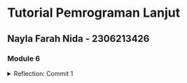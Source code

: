 # Tutorial Pemrograman Lanjut
## Nayla Farah Nida - 2306213426

### Module 6

<details>
<summary>Reflection: Commit 1</summary>

The ```handle_connection``` method reads and prints the HTTP request headers from a TCP connection.

**1. Wraps the TCPStream in BufReader**

```BufReader::new(&stream)```: Creates a buffered reader to efficiently read lines from the connection.

**2. Reads the HTTP request line by line**

```.lines()```: Reads the incoming data line by line.

```.map(|result| result.unwrap())```: Extracts the actual string from the Result<String, io::Error>, if no errors occur.

```.take_while(|line| !line.is_empty())```: Reads lines until it encounters an empty line ("").

**3. Stores the request in a ```Vec<String>```**

***4. Prints the HTTP request**

Output:

``` Rust
Request: [
    "GET / HTTP/1.1",
    "Host: 127.0.0.1:7878",
    "Connection: keep-alive",
    "Cache-Control: max-age=0",
    "sec-ch-ua: \"Chromium\";v=\"134\", \"Not:A-Brand\";v=\"24\", \"Google Chrome\";v=\"134\"",
    "sec-ch-ua-mobile: ?0",
    "sec-ch-ua-platform: \"Windows\"",
    "Upgrade-Insecure-Requests: 1",
    "User-Agent: Mozilla/5.0 (Windows NT 10.0; Win64; x64) AppleWebKit/537.36 (KHTML, like Gecko) Chrome/134.0.0.0 Safari/537.36",
    "Accept: text/html,application/xhtml+xml,application/xml;q=0.9,image/avif,image/webp,image/apng,*/*;q=0.8,application/signed-exchange;v=b3;q=0.7",
    "Sec-Fetch-Site: cross-site",
    "Sec-Fetch-Mode: navigate",
    "Sec-Fetch-User: ?1",
    "Sec-Fetch-Dest: document",
    "Accept-Encoding: gzip, deflate, br, zstd",
    "Accept-Language: en-US,en;q=0.9,id-ID;q=0.8,id;q=0.7,ms;q=0.6,it;q=0.5",
    "Cookie: csrftoken=qnUz3g0Vm17XcQEPWpnPXAZkf20LmLbS",
]
```

</details>